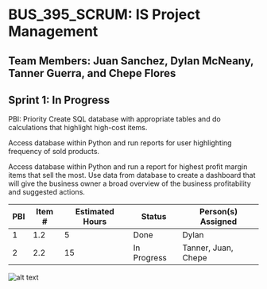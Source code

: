 # BUS_395_SCRUM: IS Project Management

## Team Members: Juan Sanchez, Dylan McNeany, Tanner Guerra, and Chepe Flores

## Sprint 1: In Progress

PBI: Priority 
Create SQL database with appropriate tables and do calculations that highlight high-cost items.

Access database within Python and run reports for user highlighting frequency of sold products.

Access database within Python and run a report for highest profit margin items that sell the most.
Use data from database to create a dashboard that will give the business owner a broad overview of the business profitability and suggested actions.



| PBI | Item # | Estimated Hours | Status | Person(s) Assigned |
| ----------- | ----------- | ----------- | ----------- | ----------- |
| 1 | 1.2 | 5 | Done | Dylan |
| 2 | 2.2 | 15 | In Progress | Tanner, Juan, Chepe |

![alt text](https://github.com/nito0415/BUS_395_SCRUM.git/blob/main/image.jpg?raw=true)